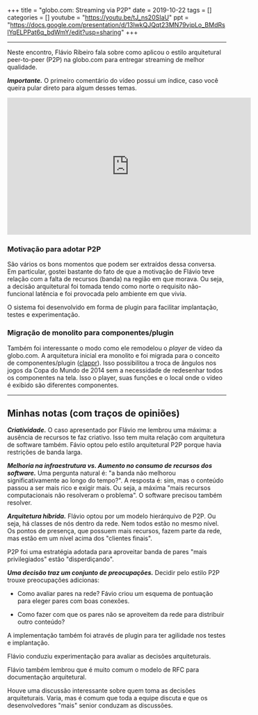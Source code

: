 +++
title = "globo.com: Streaming via P2P"
date = 2019-10-22
tags = []
categories = []
youtube = "https://youtu.be/tJ_ns20SIaU"
ppt = "https://docs.google.com/presentation/d/13lwkQJQqt23MN79vjpLo_BMdRslYqELPPat6q_bdWmY/edit?usp=sharing"
+++

***

Neste encontro, Flávio Ribeiro fala sobre como aplicou o estilo arquitetural peer-to-peer (P2P) na globo.com para entregar streaming de melhor qualidade.

<b>*Importante.*</b> O primeiro comentário do vídeo possui um índice, caso você queira pular direto para algum desses temas.

<center>
<iframe width="560" height="315" src="https://www.youtube.com/embed/tJ_ns20SIaU" frameborder="0" allow="accelerometer; autoplay; encrypted-media; gyroscope; picture-in-picture" allowfullscreen></iframe></center>

### Motivação para adotar P2P

São vários os bons momentos que podem ser extraídos dessa conversa. Em particular, gostei bastante do fato de que a motivação de Flávio teve relação com a falta de recursos (banda) na região em que morava. Ou seja, a decisão arquitetural foi tomada tendo como norte o requisito não-funcional latência e foi provocada pelo ambiente em que vivia. 

O sistema foi desenvolvido em forma de plugin para facilitar implantação, testes e experimentação.

### Migração de monolito para componentes/plugin

Também foi interessante o modo como ele remodelou o *player* de vídeo da globo.com. A arquitetura inicial era monolito e foi migrada para o conceito de componentes/plugin (<a class="external" href="http://blog.flavioribeiro.com/clappr-an-extensible-media-player-for-the-web/">clappr</a>). Isso possibilitou a troca de ângulos nos jogos da Copa do Mundo de 2014 sem a necessidade de redesenhar todos os componentes na tela. Isso o player, suas funções e o local onde o vídeo é exibido são diferentes componentes. 

***

## Minhas notas (com traços de opiniões)

<b>*Criatividade.*</b> O caso apresentado por Flávio me lembrou uma máxima: a ausência de recursos te faz criativo. Isso tem muita relação com arquitetura de software também. Fávio optou pelo estilo arquitetural P2P porque havia restrições de banda larga.

<b>*Melhoria na infraestrutura vs. Aumento no consumo de recursos dos software.*</b> Uma pergunta natural é: "a banda não melhorou significativamente ao longo do tempo?". A resposta é: sim, mas o conteúdo passou a ser mais rico e exigir mais. Ou seja, a máxima "mais recursos computacionais não resolveram o problema". O software precisou também resolver.

<b>*Arquitetura híbrida.*</b> Flávio optou por um modelo hierárquivo de P2P. Ou seja, há classes de nós dentro da rede. Nem todos estão no mesmo nível. Os pontos de presença, que possuem mais recursos, fazem parte da rede, mas estão em um nível acima dos "clientes finais".

P2P foi uma estratégia adotada para aproveitar banda de pares "mais privilegiados" estão "disperdiçando". 

<b>*Uma decisão traz um conjunto de preocupações.*</b> Decidir pelo estilo P2P trouxe preocupações adicionas:

- Como avaliar pares na rede? Fávio criou um esquema de pontuação para eleger pares com boas conexões.

- Como fazer com que os pares não se aproveitem da rede para distribuir outro conteúdo?

A implementação também foi através de plugin para ter agilidade nos testes e implantação.

Flávio conduziu experimentação para avaliar as decisões arquiteturais.

Flávio também lembrou que é muito comum o modelo de RFC para documentação arquitetural.

Houve uma discussão interessante sobre quem toma as decisões arquiteturais. Varia, mas é comum que toda a equipe discuta e que os desenvolvedores "mais" senior conduzam as discussões.